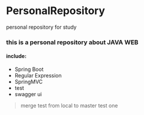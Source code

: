 # PersonalRepository
personal repository for study

### this is a personal repository about JAVA WEB

#### include:
- Spring Boot
- Regular Expression
- SpringMVC
- test
- swagger ui

> merge test from local to master test one 

